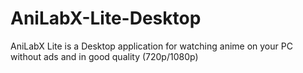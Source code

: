 # AniLabX-Lite-Desktop
AniLabX Lite is a Desktop application for watching anime on your PC without ads and in good quality (720p/1080p)
